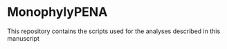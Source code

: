# MonophylyPENA
This repository contains the scripts used for the analyses described in this manuscript

